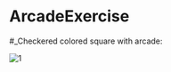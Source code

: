 # ArcadeExercise
#_Checkered colored square with arcade:

![1](https://user-images.githubusercontent.com/78360814/133689654-17f5d04c-589c-401d-b467-f00459a7aca8.png)
